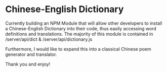 # Chinese-English Dictionary

Currently building an NPM Module that will allow other developers to install a Chinese-English Dictionary into their code, thus easily accessing word definitions and translations. The majority of this module is contained in /server/api/dict & /server/api/dictionary.js

Furthermore, I would like to expand this into a classical Chinese poem generator and translator. 

Thank you and enjoy!
